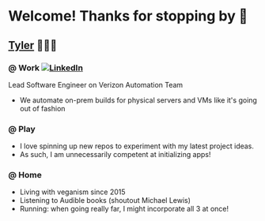 # Welcome! Thanks for stopping by 👋

## [Tyler](https://atylerwolfe.com) 🏃‍♂️🌱

### @ Work [![LinkedIn](https://img.icons8.com/color/20/000000/linkedin.png)](https://www.linkedin.com/in/atylerwolfe/)

Lead Software Engineer on Verizon Automation Team
- We automate on-prem builds for physical servers and VMs like it's going out of fashion

### @ Play
- I love spinning up new repos to experiment with my latest project ideas.
- As such, I am unnecessarily competent at initializing apps!

### @ Home
- Living with veganism since 2015
- Listening to Audible books (shoutout Michael Lewis)
- Running: when going really far, I might incorporate all 3 at once!
